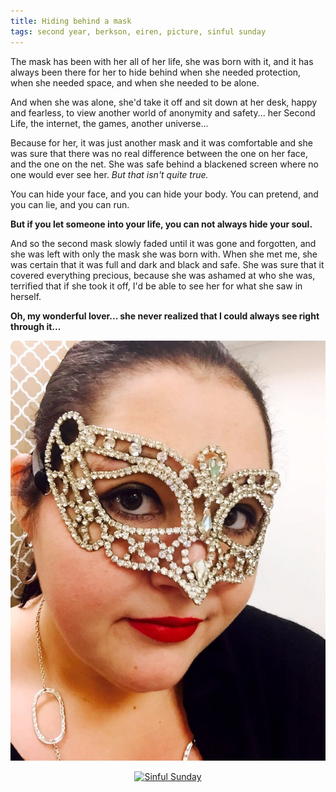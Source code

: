 ```yaml
---
title: Hiding behind a mask
tags: second year, berkson, eiren, picture, sinful sunday
---
```


The mask has been with her all of her life, she was born with it, and it has always been there for her to hide behind when she needed protection, when she needed space, and when she needed to be alone.

And when she was alone, she'd take it off and sit down at her desk, happy and fearless, to view another world of anonymity and safety... her Second Life, the internet, the games, another universe...

Because for her, it was just another mask and it was comfortable and she was sure that there was no real difference between the one on her face, and the one on the net.  She was safe behind a blackened screen where no one would ever see her.  _But that isn't quite true._

You can hide your face, and you can hide your body.  You can pretend, and you can lie, and you can run.

**But if you let someone into your life, you can not always hide your soul.**

And so the second mask slowly faded until it was gone and forgotten, and she was left with only the mask she was born with.  When she met me, she was certain that it was full and dark and black and safe.  She was sure that it covered everything precious, because she was ashamed at who she was, terrified that if she took it off, I'd be able to see her for what she saw in herself.

**Oh, my wonderful lover... she never realized that I could always see right through it...**

![**And I will let this one fade until it's gone forever, too...**](/images/2015-11-15-sinful-sunday.jpg)

<div align="center">
  <a href="http://sinfulsunday.mollysdailykiss.com" rel="nofollow" title="Sinful Sunday" target="_blank">
    <img src="http://sinfulsunday.mollysdailykiss.com/wp-content/uploads/2014/03/SinfulSundayLips150.png" alt="Sinful Sunday" style="border:none;" />
  </a>
</div>
